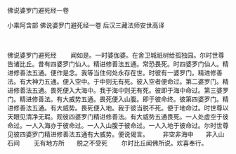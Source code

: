 佛说婆罗门避死经一卷


小乘阿含部
佛说婆罗门避死经一卷
后汉三藏法师安世高译


　　

佛说婆罗门避死经
　　闻如是。一时婆伽婆。在舍卫城祇树给孤独园。尔时世尊告诸比丘。昔有四婆罗门仙人。精进修善法五通。常恐畏死。时四婆罗门仙人。精进修善法五通。便作是念。我等当住何处永存在世。时彼有一婆罗门。精进修善法。有大神力五通。便入空中。于中则无有死。彼入空者便命过。第二婆罗门。精进修善法五通。畏死便入大海中。我于海中则无有死。彼即于海中命过。第三婆罗门。精进修善法。有大威势五通。畏死便入山腹。即于彼命终。彼第四婆罗门。精进修善法五通。有大威势。畏死便入地。我于彼当脱不死。便于地命过。时世尊以天眼见清净无瑕。观彼四婆罗门精进修善法。有大威势五通畏死。一人处虚空于彼命过。一人入海亦于彼命过。一人入山腹于彼命过。一人入地于彼命过。尔时世尊见彼四婆罗门精进修善法五通有大威势。便说偈言。
　　非空非海中　　非入山石间
　　无有地方所　　脱之不受死
　　尔时比丘闻佛所说。欢喜奉行。


